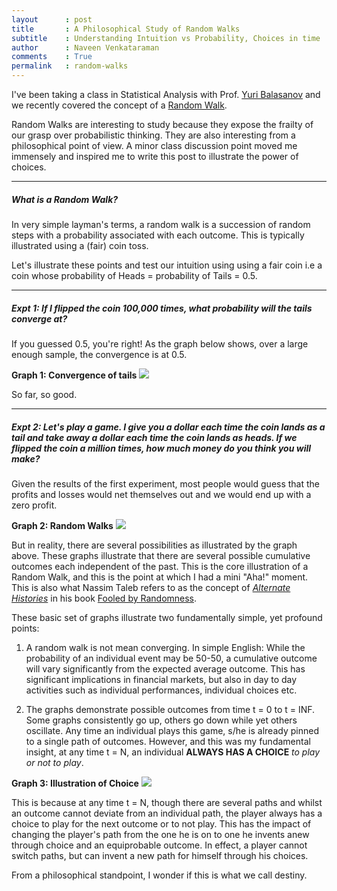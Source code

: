 ```yaml
---
layout      : post
title       : A Philosophical Study of Random Walks
subtitle    : Understanding Intuition vs Probability, Choices in time
author      : Naveen Venkataraman
comments    : True
permalink   : random-walks
---
```


I've been taking a class in Statistical Analysis with Prof. [Yuri Balasanov](http://www-finmath.uchicago.edu/about/faculty.shtml#balasanov) and we recently covered the concept of a [Random Walk](http://en.wikipedia.org/wiki/Random_walk).

Random Walks are interesting to study because they expose the frailty of our grasp over probabilistic thinking. They are also interesting from a philosophical point of view. A minor class discussion point moved me immensely and inspired me to write this post to illustrate the power of choices.

---

##### What is a Random Walk?

In very simple layman's terms, a random walk is a succession of random steps with a probability associated with each outcome. This is typically illustrated using a (fair) coin toss.

Let's illustrate these points and test our intuition using using a fair coin i.e a coin whose probability of Heads = probability of Tails = 0.5.

---

##### Expt 1: If I flipped the coin 100,000 times, what probability will the tails converge at?

If you guessed 0.5, you're right! As the graph below shows, over a large enough sample, the convergence is at 0.5.

__Graph 1: Convergence of tails__
<img src="https://cloud.githubusercontent.com/assets/2165419/4553104/495ef806-4e93-11e4-96c2-92c231278ad3.png"/>

So far, so good.

---

##### Expt 2: Let's play a game. I give you a dollar each time the coin lands as a tail and take away a dollar each time the coin lands as heads. If we flipped the coin a million times, how much money do you think you will make?

Given the results of the first experiment, most people would guess that the profits and losses would net themselves out and we would end up with a zero profit.

__Graph 2: Random Walks__
<img src="https://cloud.githubusercontent.com/assets/2165419/4554155/35dd6032-4ea8-11e4-9903-9273156748f5.png"/>

But in reality, there are several possibilities as illustrated by the graph above. These graphs illustrate that there are several possible cumulative outcomes each independent of the past. This is the core illustration of a Random Walk, and this is the point at which I had a mini "Aha!" moment. This is also what Nassim Taleb refers to as the concept of [_Alternate Histories_](http://www.farnamstreetblog.com/2014/03/nassim-taleb-alternative-history/) in his book [Fooled by Randomness](http://amzn.to/ZQGXwH).

These basic set of graphs illustrate two fundamentally simple, yet profound points:

1. A random walk is not mean converging. In simple English: While the probability of an individual event may be 50-50, a cumulative outcome will vary significantly from the expected average outcome. This has significant implications in financial markets, but also in day to day activities such as individual performances, individual choices etc.

2. The graphs demonstrate possible outcomes from time t = 0 to t = INF. Some graphs consistently go up, others go down while yet others oscillate. Any time an individual plays this game, s/he is already pinned to a single path of outcomes. However, and this was my fundamental insight, at any time t = N, an individual **ALWAYS HAS A CHOICE** _to play or not to play_.

__Graph 3: Illustration of Choice__
<img src="https://cloud.githubusercontent.com/assets/2165419/4554353/b05a9358-4eac-11e4-8143-b3e9bed01fc3.png"/>

This is because at any time t = N, though there are several paths and whilst an outcome cannot deviate from an individual path, the player always has a choice to play for the next outcome or to not play. This has the impact of changing the player's path from the one he is on to one he invents anew through choice and an equiprobable outcome. In effect, a player cannot switch paths, but can invent a new path for himself through his choices.

From a philosophical standpoint, I wonder if this is what we call destiny.